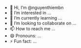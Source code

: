 - 👋 Hi, I’m @nguyenthiembn
- 👀 I’m interested in ...
- 🌱 I’m currently learning ...
- 💞️ I’m looking to collaborate on ...
- 📫 How to reach me ...
- 😄 Pronouns: ...
- ⚡ Fun fact: ...

<!---
nguyenthiembn/nguyenthiembn is a ✨ special ✨ repository because its `README.md` (this file) appears on your GitHub profile.
You can click the Preview link to take a look at your changes.
--->
